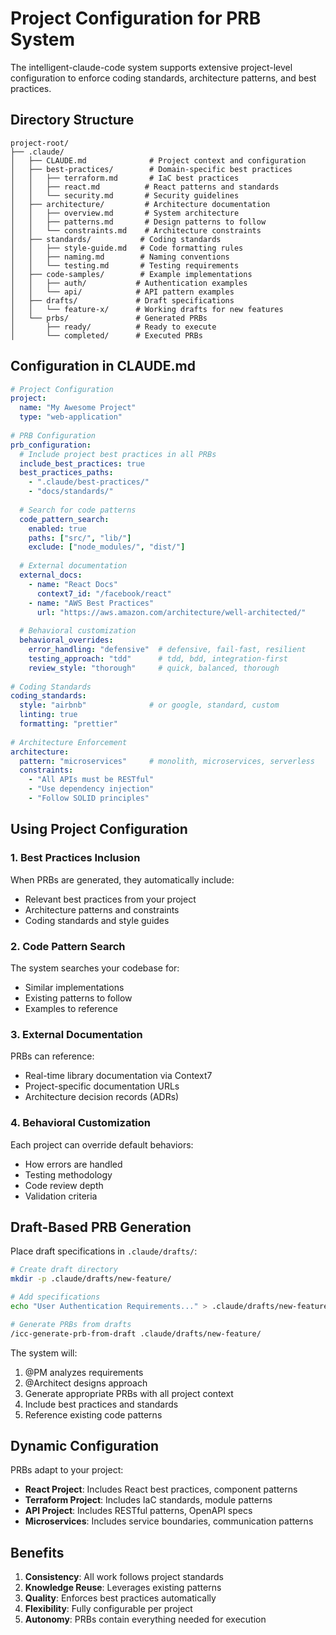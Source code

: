 # Project Configuration for PRB System

The intelligent-claude-code system supports extensive project-level configuration to enforce coding standards, architecture patterns, and best practices.

## Directory Structure

```
project-root/
├── .claude/
│   ├── CLAUDE.md              # Project context and configuration
│   ├── best-practices/        # Domain-specific best practices
│   │   ├── terraform.md       # IaC best practices
│   │   ├── react.md          # React patterns and standards
│   │   └── security.md       # Security guidelines
│   ├── architecture/         # Architecture documentation
│   │   ├── overview.md       # System architecture
│   │   ├── patterns.md       # Design patterns to follow
│   │   └── constraints.md    # Architecture constraints
│   ├── standards/           # Coding standards
│   │   ├── style-guide.md   # Code formatting rules
│   │   ├── naming.md        # Naming conventions
│   │   └── testing.md       # Testing requirements
│   ├── code-samples/        # Example implementations
│   │   ├── auth/           # Authentication examples
│   │   └── api/            # API pattern examples
│   ├── drafts/             # Draft specifications
│   │   └── feature-x/      # Working drafts for new features
│   └── prbs/               # Generated PRBs
│       ├── ready/          # Ready to execute
│       └── completed/      # Executed PRBs
```

## Configuration in CLAUDE.md

```yaml
# Project Configuration
project:
  name: "My Awesome Project"
  type: "web-application"
  
# PRB Configuration
prb_configuration:
  # Include project best practices in all PRBs
  include_best_practices: true
  best_practices_paths:
    - ".claude/best-practices/"
    - "docs/standards/"
  
  # Search for code patterns
  code_pattern_search:
    enabled: true
    paths: ["src/", "lib/"]
    exclude: ["node_modules/", "dist/"]
  
  # External documentation
  external_docs:
    - name: "React Docs"
      context7_id: "/facebook/react"
    - name: "AWS Best Practices"
      url: "https://aws.amazon.com/architecture/well-architected/"
  
  # Behavioral customization
  behavioral_overrides:
    error_handling: "defensive"  # defensive, fail-fast, resilient
    testing_approach: "tdd"      # tdd, bdd, integration-first
    review_style: "thorough"     # quick, balanced, thorough
    
# Coding Standards
coding_standards:
  style: "airbnb"              # or google, standard, custom
  linting: true
  formatting: "prettier"
  
# Architecture Enforcement
architecture:
  pattern: "microservices"     # monolith, microservices, serverless
  constraints:
    - "All APIs must be RESTful"
    - "Use dependency injection"
    - "Follow SOLID principles"
```

## Using Project Configuration

### 1. Best Practices Inclusion
When PRBs are generated, they automatically include:
- Relevant best practices from your project
- Architecture patterns and constraints
- Coding standards and style guides

### 2. Code Pattern Search
The system searches your codebase for:
- Similar implementations
- Existing patterns to follow
- Examples to reference

### 3. External Documentation
PRBs can reference:
- Real-time library documentation via Context7
- Project-specific documentation URLs
- Architecture decision records (ADRs)

### 4. Behavioral Customization
Each project can override default behaviors:
- How errors are handled
- Testing methodology
- Code review depth
- Validation criteria

## Draft-Based PRB Generation

Place draft specifications in `.claude/drafts/`:

```bash
# Create draft directory
mkdir -p .claude/drafts/new-feature/

# Add specifications
echo "User Authentication Requirements..." > .claude/drafts/new-feature/requirements.md

# Generate PRBs from drafts
/icc-generate-prb-from-draft .claude/drafts/new-feature/
```

The system will:
1. @PM analyzes requirements
2. @Architect designs approach
3. Generate appropriate PRBs with all project context
4. Include best practices and standards
5. Reference existing code patterns

## Dynamic Configuration

PRBs adapt to your project:
- **React Project**: Includes React best practices, component patterns
- **Terraform Project**: Includes IaC standards, module patterns  
- **API Project**: Includes RESTful patterns, OpenAPI specs
- **Microservices**: Includes service boundaries, communication patterns

## Benefits

1. **Consistency**: All work follows project standards
2. **Knowledge Reuse**: Leverages existing patterns
3. **Quality**: Enforces best practices automatically
4. **Flexibility**: Fully configurable per project
5. **Autonomy**: PRBs contain everything needed for execution